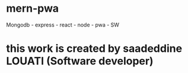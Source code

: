 # mern-pwa
Mongodb - express - react - node - pwa - SW
# this work is created by saadeddine LOUATI (Software developer)
